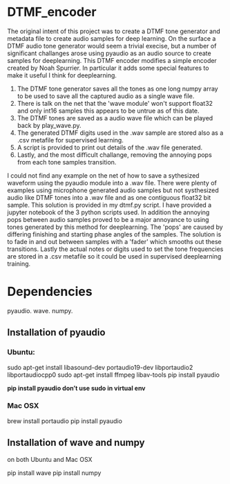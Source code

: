 # DTMF_encoder

The original intent of this project was to create a DTMF tone generator and metadata file to create audio samples for deep learning.
On the surface a DTMF audio tone generator would seem a trivial execise, but a number of significant challanges arose using pyaudio as an audio source to create samples for deeplearning. This DTMF encoder modifies a simple encoder created by Noah Spurrier. In particular it adds some special features to make it useful I think for deeplearning.

1. The DTMF tone generator saves all the tones as one long numpy array to be used to save all the captured audio as a single wave file.
2. There is talk on the net that the 'wave module' won't support float32 and only int16 samples this appears to be untrue as of this date.
3. The DTMF tones are saved as a audio wave file which can be played back by play_wave.py.
4. The generated DTMF digits used in the .wav sample are stored also as a .csv metafile for supervised learning.
5. A script is provided to print out details of the .wav file generated.
6. Lastly, and the most difficult challange, removing the annoying pops from each tone samples transition.

I could not find any example on the net of how to save a sythesized waveform using the pyaudio module into a .wav file. There were plenty of examples using microphone generated audio samples but not systhesized audio like DTMF tones into a .wav file and as one contiguous float32 bit sample. This solution is provided in my dtmf.py script. I have provided a jupyter notebook of the 3 python scripts used. In addition the annoying pops between audio samples proved to be a major annoyance to using tones generated by this method for deeplearning. The 'pops' are caused by differing finishing and starting phase angles of the samples. The solution is to fade in and out between samples with a 'fader' which smooths out these transitions. Lastly the actual notes or digits used to set the tone frequencies are stored in a .csv metafile so it could be used in supervised deeplearning training.

# Dependencies 

pyaudio.
wave.
numpy.

## Installation of pyaudio
### Ubuntu:

sudo apt-get install libasound-dev portaudio19-dev libportaudio2 libportaudiocpp0
sudo apt-get install ffmpeg libav-tools
pip install pyaudio

**pip install pyaudio don’t use sudo in virtual env**

### Mac OSX

brew install portaudio
pip install pyaudio

## Installation of wave and numpy
on both Ubuntu and Mac OSX

pip install wave
pip install numpy



